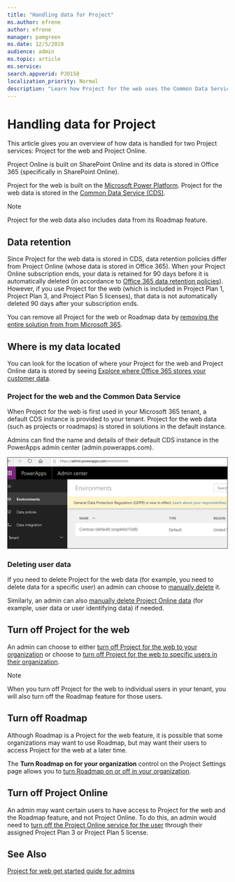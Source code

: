 ```yaml
---
title: "Handling data for Project"
ms.author: efrene
author: efrene
manager: pamgreen
ms.date: 12/5/2019
audience: admin
ms.topic: article
ms.service: 
search.appverid: PJO150
localization_priority: Normal
description: "Learn how Project for the web uses the Common Data Service to store and manage data."
---
```


# Handling data for Project

This article gives you an overview of how data is handled for two Project services: Project for the web and Project Online. 

Project Online is built on SharePoint Online and its data is stored in Office 365 (specifically in SharePoint Online).

Project for the web is built on the [Microsoft Power Platform](https://powerplatform.microsoft.com/). Project for the web data is stored in the [Common Data Service (CDS)](https://docs.microsoft.com/powerapps/maker/common-data-service/data-platform-intro).


> [!Note] 
> Project for the web data also includes data from its Roadmap feature. 

## Data retention

Since Project for the web data is stored in CDS, data retention policies differ from Project Online (whose data is stored in Office 365).  When your Project Online subscription ends, your data is retained for 90 days before it is automatically deleted (in accordance to [Office 365 data retention policies](https://docs.microsoft.com/microsoft-365/compliance/retention-policies)).  However, if you use Project for the web (which is included in Project Plan 1, Project Plan 3, and Project Plan 5 licenses), that data is not automatically deleted 90 days after your subscription ends. 

You can remove all Project for the web or Roadmap data by [removing the entire solution from from Microsoft 365](https://docs.microsoft.com/en-us/project-for-the-web/remove-roadmap-from-office-365).


## Where is my data located

You can look for the location of where your Project for the web and Project Online data is stored by seeing [Explore where Office 365 stores your customer data](https://products.office.com/where-is-your-data-located?rtc=1). 

### Project for the web and the Common Data Service

When Project for the web is first used in your Microsoft 365 tenant, a default CDS instance is provided to your tenant.  Project for the web data (such as projects or roadmaps) is stored in solutions in the default instance.

Admins can find the name and details of their default CDS instance in the PowerApps admin center (admin.powerapps.com).  

![CDS Environment](media/PowerAppsEnvironment.png)

### Deleting user data

If you need to delete Project for the web data (for example, you need to delete data for a specific user) an admin can choose to [manually delete](delete-user-data-from-project-for-the-web.md) it.

Similarly, an admin can also [manually delete Project Online data](https://docs.microsoft.com/projectonline/delete-user-data-from-project-online) (for example, user data or user identifying data) if needed.

## Turn off Project for the web

An admin can choose to either [turn off Project for the web to your organization](https://docs.microsoft.com/project-for-the-web/turn-project-for-the-web-off#turn-project-for-the-web-on-or-off-for-all-users-in-your-organization) or choose to [turn off Project for the web to specific users in their organization](https://docs.microsoft.com/project-for-the-web/turn-project-for-the-web-off#turn-off-project-for-the-web-for-specific-users-in-your-organization). 

 > [!Note] 
 > When you turn off Project for the web to individual users in your tenant, you will also turn off the Roadmap feature for those users.

## Turn off Roadmap 

Although Roadmap is a Project for the web feature, it is possible that some organizations may want to use Roadmap, but may want their users to access Project for the web at a later time.

The **Turn Roadmap on for your organization** control on the Project Settings page allows you to [turn Roadmap on or off in your organization](https://docs.microsoft.com/project-for-the-web/turn-roadmap-on-or-off). </br>
 

## Turn off Project Online

An admin may want certain users to have access to Project for the web and the Roadmap feature, and not Project Online. To do this, an admin would need to [turn off the Project Online service for the user](https://docs.microsoft.com/project-for-the-web/turn-project-for-the-web-off#turn-off-project-online) through their assigned Project Plan 3 or Project Plan 5 license.

## See Also
  

[Project for web get started guide for admins](project-for-the-web-get-started-guide-for-admins.md)



